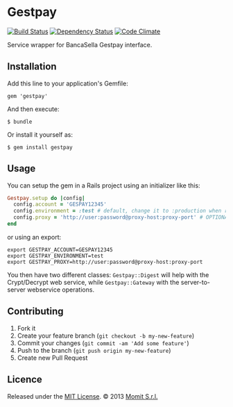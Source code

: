 # Gestpay

[![Build Status](https://travis-ci.org/momitians/gestpay.png?branch=master)](https://travis-ci.org/momitians/gestpay)
[![Dependency Status](https://gemnasium.com/momitians/gestpay.png)](https://gemnasium.com/momitians/gestpay)
[![Code Climate](https://codeclimate.com/github/momitians/gestpay.png)](https://codeclimate.com/github/momitians/gestpay)

Service wrapper for BancaSella Gestpay interface.

## Installation

Add this line to your application's Gemfile:

    gem 'gestpay'

And then execute:

    $ bundle

Or install it yourself as:

    $ gem install gestpay

## Usage

You can setup the gem in a Rails project using an initializer like this:

```ruby
Gestpay.setup do |config|
  config.account = 'GESPAY12345'
  config.environment = :test # default, change it to :production when ready
  config.proxy = 'http://user:password@proxy-host:proxy-port' # OPTIONAL
end
```

or using an export:

```shell
export GESTPAY_ACCOUNT=GESPAY12345
export GESTPAY_ENVIRONMENT=test
export GESTPAY_PROXY=http://user:password@proxy-host:proxy-port
```

You then have two different classes: `Gestpay::Digest` will help with the Crypt/Decrypt web service, while `Gestpay::Gateway` with the server-to-server webservice operations.

## Contributing

1. Fork it
2. Create your feature branch (`git checkout -b my-new-feature`)
3. Commit your changes (`git commit -am 'Add some feature'`)
4. Push to the branch (`git push origin my-new-feature`)
5. Create new Pull Request

## Licence

Released under the [MIT License](http://www.opensource.org/licenses/MIT). © 2013 [Momit S.r.l.](http://momit.it/)

